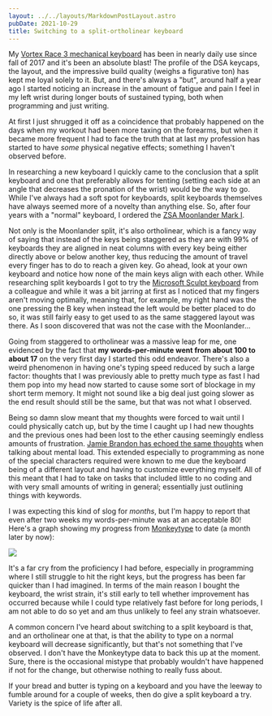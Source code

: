 ```yaml
---
layout: ../../layouts/MarkdownPostLayout.astro
pubDate: 2021-10-29
title: Switching to a split-ortholinear keyboard
---
```

My [Vortex Race 3 mechanical keyboard](https://drop.com/buy/vortex-race-3-mechanical-keyboard "Vortex Race 3 mechanical keyboard at Drop.com") has been in nearly daily use since fall of 2017 and it's been an absolute blast! The profile of the DSA keycaps, the layout, and the impressive build quality (weighs a figurative ton) has kept me loyal solely to it. But, and there's always a "but", around half a year ago I started noticing an increase in the amount of fatigue and pain I feel in my left wrist during longer bouts of sustained typing, both when programming and just writing.

At first I just shrugged it off as a coincidence that probably happened on the days when my workout had been more taxing on the forearms, but when it became more frequent I had to face the truth that at last my profession has started to have _some_ physical negative effects; something I haven't observed before.

In researching a new keyboard I quickly came to the conclusion that a split keyboard and one that preferably allows for tenting (setting each side at an angle that decreases the pronation of the wrist) would be _the_ way to go. While I've always had a soft spot for keyboards, split keyboards themselves have always seemed more of a novelty than anything else. So, after four years with a "normal" keyboard, I ordered the [ZSA Moonlander Mark I](https://www.zsa.io/moonlander/ "ZSA Moonlander at Zsa.io store").

Not only is the Moonlander split, it's also ortholinear, which is a fancy way of saying that instead of the keys being staggered as they are with 99% of keyboards they are aligned in neat columns with every key being either directly above or below another key, thus reducing the amount of travel every finger has to do to reach a given key. Go ahead, look at your own keyboard and notice how none of the main keys align with each other. While researching split keyboards I got to try the [Microsoft Sculpt keyboard](https://www.microsoft.com/en-WW/accessories/products/keyboards/sculpt-ergonomic-desktop "Sculpt Ergonomic Desktop at Microsoft.com store") from a colleague and while it was a bit jarring at first as I noticed that my fingers aren't moving optimally, meaning that, for example, my right hand was the one pressing the B key when instead the left would be better placed to do so, it was still fairly easy to get used to as the same staggered layout was there. As I soon discovered that was not the case with the Moonlander...

Going from staggered to ortholinear was a massive leap for me, one evidenced by the fact that **my words-per-minute went from about 100 to about 17** on the very first day I started this odd endeavor. There's also a weird phenomenon in having one's typing speed reduced by such a large factor: thoughts that I was previously able to pretty much type as fast I had them pop into my head now started to cause some sort of blockage in my short term memory. It might not sound like a big deal just going slower as the end result should still be the same, but that was not what I observed.

Being so damn slow meant that my thoughts were forced to wait until I could physically catch up, but by the time I caught up I had new thoughts and the previous ones had been lost to the ether causing seemingly endless amounts of frustration. [Jamie Brandon has echoed the same thoughts](https://scattered-thoughts.net/writing/speed-matters/ "Speed matters") when talking about mental load. This extended especially to programming as none of the special characters required were known to me due the keyboard being of a different layout and having to customize everything myself. All of this meant that I had to take on tasks that included little to no coding and with very small amounts of writing in general; essentially just outlining things with keywords.

I was expecting this kind of slog for _months_, but I'm happy to report that even after two weeks my words-per-minute was at an acceptable 80! Here's a graph showing my progress from [Monkeytype](https://monkeytype.com/ "Customizable typing website with a minimalistic design and a ton of features") to date (a month later by now):

![](/screenshot-2021-10-29-at-09-05-29-monkeytype.png)

It's a far cry from the proficiency I had before, especially in programming where I still struggle to hit the right keys, but the progress has been far quicker than I had imagined. In terms of the main reason I bought the keyboard, the wrist strain, it's still early to tell whether improvement has occurred because while I could type relatively fast before for long periods, I am not able to do so yet and am thus unlikely to feel any strain whatsoever.

A common concern I've heard about switching to a split keyboard is that, and an ortholinear one at that, is that the ability to type on a normal keyboard will decrease significantly, but that's not something that I've observed. I don't have the Monkeytype data to back this up at the moment. Sure, there is the occasional mistype that probably wouldn't have happened if not for the change, but otherwise nothing to really fuss about.

If your bread and butter is typing on a keyboard and you have the leeway to fumble around for a couple of weeks, then do give a split keyboard a try. Variety is the spice of life after all.
